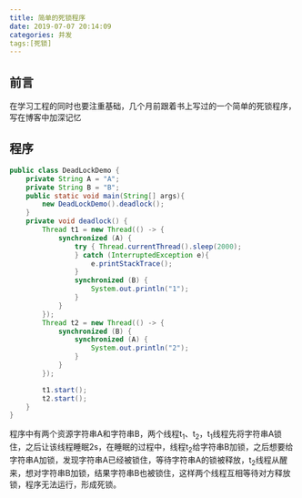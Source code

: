 ```yaml
---
title: 简单的死锁程序
date: 2019-07-07 20:14:09
categories: 并发
tags:[死锁]
---
```


## 前言

​	在学习工程的同时也要注重基础，几个月前跟着书上写过的一个简单的死锁程序，写在博客中加深记忆

## 程序

```java
public class DeadLockDemo {
    private String A = "A";
    private String B = "B";
    public static void main(String[] args){
        new DeadLockDemo().deadlock();
    }
    private void deadlock() {
        Thread t1 = new Thread(() -> {
            synchronized (A) {
                try { Thread.currentThread().sleep(2000);
                } catch (InterruptedException e){
                    e.printStackTrace();
                }
                synchronized (B) {
                    System.out.println("1");
                }
            }
        });
        Thread t2 = new Thread(() -> {
            synchronized (B) {
                synchronized (A) {
                    System.out.println("2");
                }
            }
        });

        t1.start();
        t2.start();
    }
}
```

​	程序中有两个资源字符串A和字符串B，两个线程t<sub>1</sub>、t<sub>2</sub>，t<sub>1</sub>线程先将字符串A锁住，之后让该线程睡眠2s，在睡眠的过程中，线程t<sub>2</sub>给字符串B加锁，之后想要给字符串A加锁，发现字符串A已经被锁住，等待字符串A的锁被释放，t<sub>2</sub>线程从醒来，想对字符串B加锁，结果字符串B也被锁住，这样两个线程互相等待对方释放锁，程序无法运行，形成死锁。